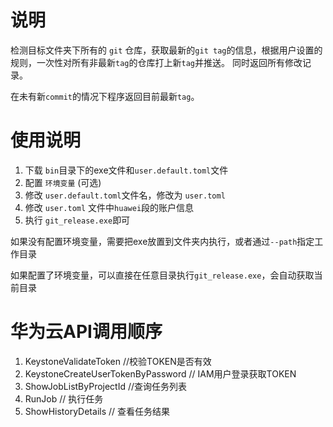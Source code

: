 # 说明

检测目标文件夹下所有的 `git` 仓库，获取最新的`git tag`的信息，根据用户设置的规则，一次性对所有非最新`tag`的仓库打上新`tag`并推送。
同时返回所有修改记录。

在未有新`commit`的情况下程序返回目前最新`tag`。

# 使用说明

1. 下载 `bin`目录下的exe文件和`user.default.toml`文件
2. 配置 `环境变量` (可选)
3. 修改 `user.default.toml`文件名，修改为 `user.toml`
4. 修改 `user.toml` 文件中`huawei`段的账户信息
4. 执行 `git_release.exe`即可

如果没有配置环境变量，需要把exe放置到文件夹内执行，或者通过`--path`指定工作目录

如果配置了环境变量，可以直接在任意目录执行`git_release.exe`，会自动获取当前目录

# 华为云API调用顺序
1. KeystoneValidateToken //校验TOKEN是否有效
2. KeystoneCreateUserTokenByPassword // IAM用户登录获取TOKEN
3. ShowJobListByProjectId //查询任务列表
4. RunJob // 执行任务
6. ShowHistoryDetails // 查看任务结果